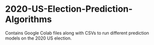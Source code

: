 # 2020-US-Election-Prediction-Algorithms
Contains Google Colab files along with CSVs to run different prediction models on the 2020 US election.
